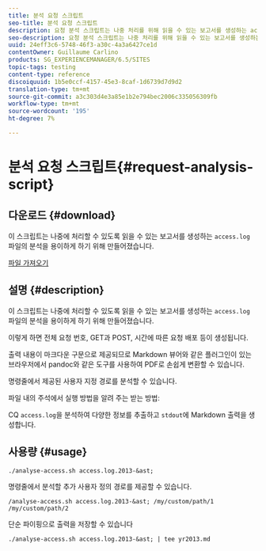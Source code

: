 ```yaml
---
title: 분석 요청 스크립트
seo-title: 분석 요청 스크립트
description: 요청 분석 스크립트는 나중 처리를 위해 읽을 수 있는 보고서를 생성하는 access.log 파일의 분석을 용이하게 하기 위해 수행됩니다
seo-description: 요청 분석 스크립트는 나중 처리를 위해 읽을 수 있는 보고서를 생성하는 access.log 파일의 분석을 용이하게 하기 위해 수행됩니다
uuid: 24eff3c6-5748-46f3-a30c-4a3a6427ce1d
contentOwner: Guillaume Carlino
products: SG_EXPERIENCEMANAGER/6.5/SITES
topic-tags: testing
content-type: reference
discoiquuid: 1b5e0ccf-4157-45e3-8caf-1d6739d7d9d2
translation-type: tm+mt
source-git-commit: a3c303d4e3a85e1b2e794bec2006c335056309fb
workflow-type: tm+mt
source-wordcount: '195'
ht-degree: 7%

---
```



# 분석 요청 스크립트{#request-analysis-script}

## 다운로드 {#download}

이 스크립트는 나중에 처리할 수 있도록 읽을 수 있는 보고서를 생성하는 `access.log` 파일의 분석을 용이하게 하기 위해 만들어졌습니다.

[파일 가져오기](assets/analyse-access.sh)

## 설명 {#description}

이 스크립트는 나중에 처리할 수 있도록 읽을 수 있는 보고서를 생성하는 `access.log` 파일의 분석을 용이하게 하기 위해 만들어졌습니다.

이렇게 하면 전체 요청 번호, GET과 POST, 시간에 따른 요청 배포 등이 생성됩니다.

출력 내용이 마크다운 구문으로 제공되므로 Markdown 뷰어와 같은 플러그인이 있는 브라우저에서 pandoc와 같은 도구를 사용하여 PDF로 손쉽게 변환할 수 있습니다.

명령줄에서 제공된 사용자 지정 경로를 분석할 수 있습니다.

파일 내의 주석에서 실행 방법을 알려 주는 받는 방법:

CQ `access.log`을 분석하여 다양한 정보를 추출하고 `stdout`에 Markdown 출력을 생성합니다.

## 사용량 {#usage}

`./analyse-access.sh access.log.2013-&ast;`

명령줄에서 분석할 추가 사용자 정의 경로를 제공할 수 있습니다.

`/analyse-access.sh access.log.2013-&ast; /my/custom/path/1 /my/custom/path/2`

단순 파이핑으로 출력을 저장할 수 있습니다

`./analyse-access.sh access.log.2013-&ast; | tee yr2013.md`
